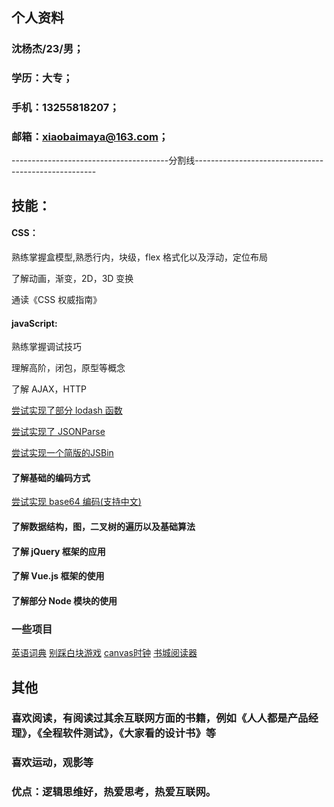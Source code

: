 ## 个人资料

### 沈杨杰/23/男；

### 学历：大专；

### 手机：13255818207；

### 邮箱：xiaobaimaya@163.com；



---------------------------------------分割线-----------------------------------------------------

## 技能：

#### CSS：

熟练掌握盒模型,熟悉行内，块级，flex 格式化以及浮动，定位布局

了解动画，渐变，2D，3D 变换

通读《CSS 权威指南》
   
#### javaScript:
    
熟练掌握调试技巧

理解高阶，闭包，原型等概念

了解 AJAX，HTTP
    
[尝试实现了部分 lodash 函数](http://shenxiaobai.coding.me/shenxiaobai/lodash.js)

[尝试实现了 JSONParse](http://shenxiaobai.coding.me/shenxiaobai/JsonParse.js)

[尝试实现一个简版的JSBin](http://shenxiaobai.coding.me/shenxiaobai/JSBin/JSBin.html)

#### 了解基础的编码方式

[尝试实现 base64 编码(支持中文)](http://shenxiaobai.coding.me/shenxiaobai/base64.js)

#### 了解数据结构，图，二叉树的遍历以及基础算法

#### 了解 jQuery 框架的应用

#### 了解 Vue.js 框架的使用

#### 了解部分 Node 模块的使用

### 一些项目

[英语词典](http://shenxiaobai.coding.me/shenxiaobai/dictionary.html)
[别踩白块游戏](http://shenxiaobai.coding.me/shenxiaobai/%E5%88%AB%E8%B8%A9%E7%99%BD%E5%9D%97.html)
[canvas时钟](http://shenxiaobai.coding.me/shenxiaobai/canvas/canvasTime.html)
[书城阅读器](http://shenxiaobai.coding.me/shenxiaobai/book-read/index.html)


## 其他

### 喜欢阅读，有阅读过其余互联网方面的书籍，例如《人人都是产品经理》，《全程软件测试》，《大家看的设计书》等

### 喜欢运动，观影等

### 优点：逻辑思维好，热爱思考，热爱互联网。
